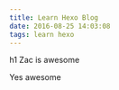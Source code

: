 ```yaml
---
title: Learn Hexo Blog
date: 2016-08-25 14:03:08
tags: learn hexo
---
```


h1 Zac is awesome

Yes awesome
